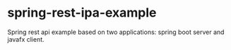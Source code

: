 # spring-rest-ipa-example
Spring rest api example based on two applications: spring boot server and javafx client.

